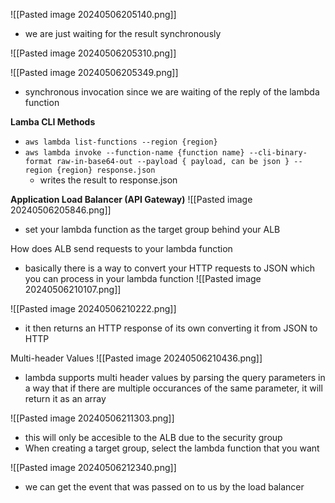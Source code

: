 ![[Pasted image 20240506205140.png]]
- we are just waiting for the result synchronously

![[Pasted image 20240506205310.png]]

![[Pasted image 20240506205349.png]]
- synchronous invocation since we are waiting of the reply of the lambda function

**Lamba CLI Methods**
- `aws lambda list-functions --region {region}`
- `aws lambda invoke --function-name {function name} --cli-binary-format raw-in-base64-out --payload { payload, can be json } --region {region} response.json`
	- writes the result to response.json

**Application Load Balancer (API Gateway)**
![[Pasted image 20240506205846.png]]
- set your lambda function as the target group behind your ALB

How does ALB send requests to your lambda function
- basically there is a way to convert your HTTP requests to JSON which you can process in your lambda function
![[Pasted image 20240506210107.png]]

![[Pasted image 20240506210222.png]]
- it then returns an HTTP response of its own converting it from JSON to HTTP

Multi-header Values
![[Pasted image 20240506210436.png]]
- lambda supports multi header values by parsing the query parameters in a way that if there are multiple occurances of the same parameter, it will return it as an array

![[Pasted image 20240506211303.png]]
- this will only be accesible to the ALB due to the security group
- When creating a target group, select the lambda function that you want

 ![[Pasted image 20240506212340.png]]
 - we can get the event that was passed on to us by the load balancer